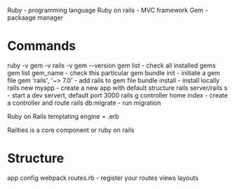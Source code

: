 

Ruby - programming language
Ruby on rails - MVC framework
Gem - packaage manager

# Commands
ruby -v
gem -v
rails -v
gem --version
gem list  - check all installed gems
gem list gem_name - check this particular gem
bundle init - initiate a gem file
gem 'rails', '~> 7.0' - add rails to gem file
bundle install - install locally
rails new myapp - create a new app with default structure
rails server/rails s - start a dev servert, default port 3000
rails g controller home index - create a controller and route
rails db:migrate - run migration

Ruby on Rails templating engine = .erb



Railties is a core component or ruby on rails

# Structure
app
    config
            webpack
                routes.rb - register your routes
    views
        layouts

